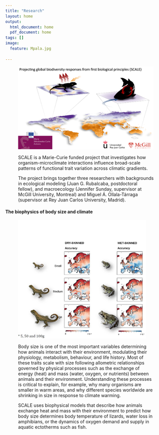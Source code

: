 ```yaml
---
title: "Research"
layout: home
output:
  html_document: home
  pdf_document: home
tags: []
image:
  feature: Mpala.jpg

---
```


<figure class = "half">
<img src="/images/SCALE.png"> 

<p>SCALE is a Marie-Curie funded project that investigates how organism-microclimate interactions influence broad-scale patterns of functional trait variation across climatic gradients.</p>
<p>The project brings together three researchers with backgrounds in ecological modeling (Juan G. Rubalcaba, postdoctoral fellow), and macroecology (Jennifer Sunday, supervisor at McGill University, Montreal) and Miguel Á. Ollala-Tárraga (supervisor at Rey Juan Carlos University, Madrid).</p>

</figure>

<h4> The biophysics of body size and climate </h4>
<figure class = "half">
<img src="/images/maps.jpg" height="370px" width="400px"> 

<p> Body size is one of the most important variables determining how animals interact with their environment, modulating their physiology, metabolism, behaviour, and life history. Most of these traits scale with size following allometric relationships governed by physical processes such as the exchange of energy (heat) and mass (water, oxygen, or nutrients) between animals and their environment. Understanding these processes is critical to explain, for example, why many organisms are smaller in warm areas, and why different species worldwide are shrinking in size in response to climate warming.  </p>

<p> SCALE uses biophysical models that describe how animals exchange heat and mass with their environment to predict how body size determines body temperature of lizards, water loss in amphibians, or the dynamics of oxygen demand and supply in aquatic ectotherms such as fish. </p>

</figure> 

